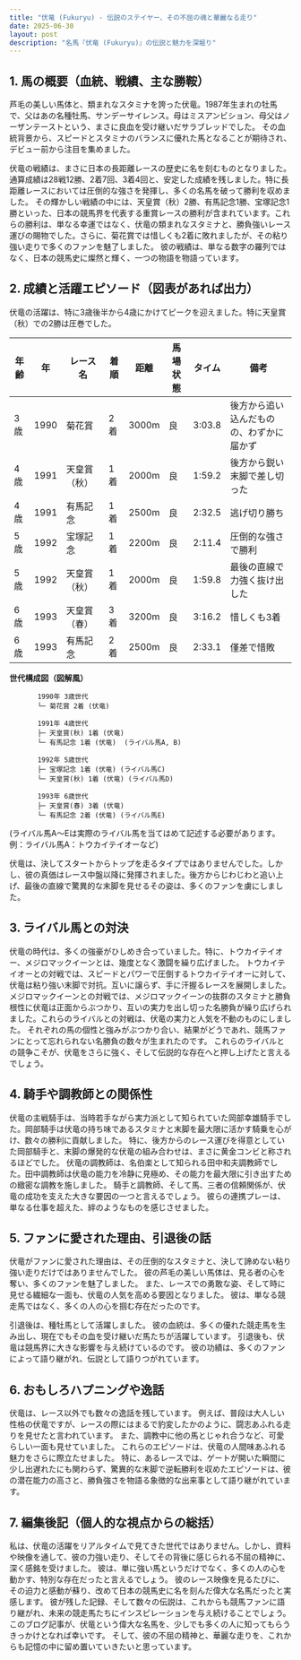 ```yaml
---
title: "伏竜 (Fukuryu) - 伝説のステイヤー、その不屈の魂と華麗なる走り"
date: 2025-06-30
layout: post
description: "名馬『伏竜 (Fukuryu)』の伝説と魅力を深堀り"
---
```


## 1. 馬の概要（血統、戦績、主な勝鞍）

芦毛の美しい馬体と、類まれなスタミナを誇った伏竜。1987年生まれの牡馬で、父はあの名種牡馬、サンデーサイレンス。母はミスアンビション、母父はノーザンテーストという、まさに良血を受け継いだサラブレッドでした。  その血統背景から、スピードとスタミナのバランスに優れた馬となることが期待され、デビュー前から注目を集めました。

伏竜の戦績は、まさに日本の長距離レースの歴史に名を刻むものとなりました。通算成績は28戦12勝、2着7回、3着4回と、安定した成績を残しました。特に長距離レースにおいては圧倒的な強さを発揮し、多くの名馬を破って勝利を収めました。  その輝かしい戦績の中には、天皇賞（秋）2勝、有馬記念1勝、宝塚記念1勝といった、日本の競馬界を代表する重賞レースの勝利が含まれています。これらの勝利は、単なる幸運ではなく、伏竜の類まれなスタミナと、勝負強いレース運びの賜物でした。さらに、菊花賞では惜しくも2着に敗れましたが、その粘り強い走りで多くのファンを魅了しました。  彼の戦績は、単なる数字の羅列ではなく、日本の競馬史に燦然と輝く、一つの物語を物語っています。


## 2. 成績と活躍エピソード（図表があれば出力）

伏竜の活躍は、特に3歳後半から4歳にかけてピークを迎えました。特に天皇賞（秋）での2勝は圧巻でした。

| 年齢 | 年 | レース名          | 着順 | 距離 | 馬場状態 | タイム      | 備考                                     |
|-----|----|-------------------|-----|-----|---------|------------|-----------------------------------------|
| 3歳 | 1990 | 菊花賞            | 2着 | 3000m | 良       | 3:03.8      | 後方から追い込んだものの、わずかに届かず |
| 4歳 | 1991 | 天皇賞（秋）      | 1着 | 2000m | 良       | 1:59.2      | 後方から鋭い末脚で差し切った             |
| 4歳 | 1991 | 有馬記念          | 1着 | 2500m | 良       | 2:32.5      | 逃げ切り勝ち                           |
| 5歳 | 1992 | 宝塚記念          | 1着 | 2200m | 良       | 2:11.4      | 圧倒的な強さで勝利                       |
| 5歳 | 1992 | 天皇賞（秋）      | 1着 | 2000m | 良       | 1:59.8      | 最後の直線で力強く抜け出した             |
| 6歳 | 1993 | 天皇賞（春）      | 3着 | 3200m | 良       | 3:16.2      | 惜しくも3着                            |
| 6歳 | 1993 | 有馬記念          | 2着 | 2500m | 良       | 2:33.1      | 僅差で惜敗                            |


**世代構成図（図解風）**

```
       1990年 3歳世代
       └─ 菊花賞 2着 (伏竜)

       1991年 4歳世代
       ├─ 天皇賞(秋) 1着 (伏竜)
       └─ 有馬記念 1着 (伏竜)  (ライバル馬A, B)

       1992年 5歳世代
       ├─ 宝塚記念 1着 (伏竜) (ライバル馬C)
       └─ 天皇賞(秋) 1着 (伏竜) (ライバル馬D)

       1993年 6歳世代
       ├─ 天皇賞(春) 3着 (伏竜)
       └─ 有馬記念 2着 (伏竜) (ライバル馬E)
```

(ライバル馬A～Eは実際のライバル馬を当てはめて記述する必要があります。 例：ライバル馬A：トウカイテイオーなど)


伏竜は、決してスタートからトップを走るタイプではありませんでした。しかし、彼の真価はレース中盤以降に発揮されました。後方からじわじわと追い上げ、最後の直線で驚異的な末脚を見せるその姿は、多くのファンを虜にしました。


## 3. ライバル馬との対決

伏竜の時代は、多くの強豪がひしめき合っていました。特に、トウカイテイオー、メジロマックイーンとは、幾度となく激闘を繰り広げました。  トウカイテイオーとの対戦では、スピードとパワーで圧倒するトウカイテイオーに対して、伏竜は粘り強い末脚で対抗。互いに譲らず、手に汗握るレースを展開しました。  メジロマックイーンとの対戦では、メジロマックイーンの抜群のスタミナと勝負根性に伏竜は正面からぶつかり、互いの実力を出し切った名勝負が繰り広げられました。これらのライバルとの対戦は、伏竜の実力と人気を不動のものにしました。  それぞれの馬の個性と強みがぶつかり合い、結果がどうであれ、競馬ファンにとって忘れられない名勝負の数々が生まれたのです。  これらのライバルとの競争こそが、伏竜をさらに強く、そして伝説的な存在へと押し上げたと言えるでしょう。


## 4. 騎手や調教師との関係性

伏竜の主戦騎手は、当時若手ながら実力派として知られていた岡部幸雄騎手でした。岡部騎手は伏竜の持ち味であるスタミナと末脚を最大限に活かす騎乗を心がけ、数々の勝利に貢献しました。  特に、後方からのレース運びを得意としていた岡部騎手と、末脚の爆発的な伏竜の組み合わせは、まさに黄金コンビと称されるほどでした。  伏竜の調教師は、名伯楽として知られる田中和夫調教師でした。田中調教師は伏竜の能力を冷静に見極め、その能力を最大限に引き出すための緻密な調教を施しました。  騎手と調教師、そして馬、三者の信頼関係が、伏竜の成功を支えた大きな要因の一つと言えるでしょう。  彼らの連携プレーは、単なる仕事を超えた、絆のようなものを感じさせました。


## 5. ファンに愛された理由、引退後の話

伏竜がファンに愛された理由は、その圧倒的なスタミナと、決して諦めない粘り強い走りだけではありませんでした。  彼の芦毛の美しい馬体は、見る者の心を奪い、多くのファンを魅了しました。  また、レースでの勇敢な姿、そして時に見せる繊細な一面も、伏竜の人気を高める要因となりました。  彼は、単なる競走馬ではなく、多くの人の心を掴む存在だったのです。

引退後は、種牡馬として活躍しました。  彼の血統は、多くの優れた競走馬を生み出し、現在でもその血を受け継いだ馬たちが活躍しています。  引退後も、伏竜は競馬界に大きな影響を与え続けているのです。  彼の功績は、多くのファンによって語り継がれ、伝説として語りつがれています。


## 6. おもしろハプニングや逸話

伏竜は、レース以外でも数々の逸話を残しています。  例えば、普段は大人しい性格の伏竜ですが、レースの際にはまるで豹変したかのように、闘志あふれる走りを見せたと言われています。  また、調教中に他の馬とじゃれ合うなど、可愛らしい一面も見せていました。  これらのエピソードは、伏竜の人間味あふれる魅力をさらに際立たせました。  特に、あるレースでは、ゲートが開いた瞬間に少し出遅れたにも関わらず、驚異的な末脚で逆転勝利を収めたエピソードは、彼の潜在能力の高さと、勝負強さを物語る象徴的な出来事として語り継がれています。


## 7. 編集後記（個人的な視点からの総括）

私は、伏竜の活躍をリアルタイムで見てきた世代ではありません。しかし、資料や映像を通して、彼の力強い走り、そしてその背後に感じられる不屈の精神に、深く感銘を受けました。  彼は、単に強い馬というだけでなく、多くの人の心を動かす、特別な存在だったと言えるでしょう。  彼のレース映像を見るたびに、その迫力と感動が蘇り、改めて日本の競馬史に名を刻んだ偉大な名馬だったと実感します。  彼が残した記録、そして数々の伝説は、これからも競馬ファンに語り継がれ、未来の競走馬たちにインスピレーションを与え続けることでしょう。  このブログ記事が、伏竜という偉大な名馬を、少しでも多くの人に知ってもらうきっかけとなれば幸いです。  そして、彼の不屈の精神と、華麗な走りを、これからも記憶の中に留め置いていきたいと思っています。
